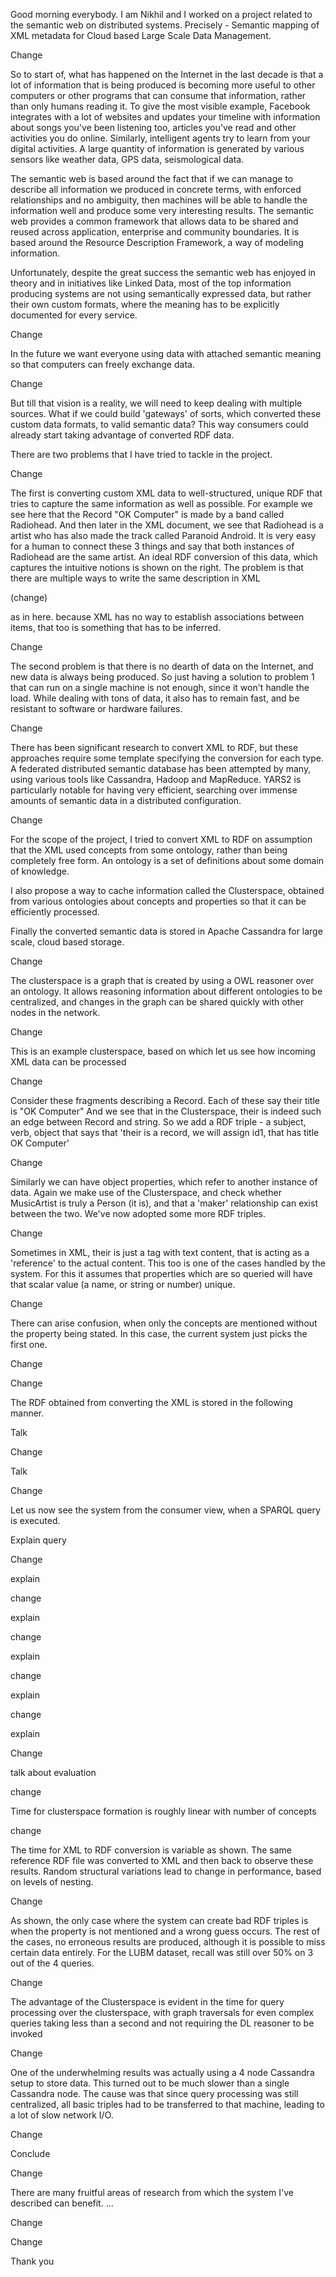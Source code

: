 Good morning everybody. I am Nikhil and I worked on a project related to
the semantic web on distributed systems. Precisely - Semantic mapping of XML
metadata for Cloud based Large Scale Data Management.

Change

So to start of, what has happened on the Internet in the last decade is that
a lot of information that is being produced is becoming more useful to other
computers or other programs that can consume that information, rather than only
humans reading it. To give the most visible example, Facebook integrates with
a lot of websites and updates your timeline with information about songs you've
been listening too, articles you've read and other activities you do online.
Similarly, intelligent agents try to learn from your digital activities.
A large quantity of information is generated by various sensors like weather
data, GPS data, seismological data.

The semantic web is based around the fact that if we can manage to
describe all information we produced in concrete terms, with enforced
relationships and no ambiguity, then machines will be able to handle the
information well and produce some very interesting results. The semantic web
provides a common framework that allows data to be shared and reused across
application, enterprise and community boundaries. It is based around the
Resource Description Framework, a way of modeling information.

Unfortunately, despite the great success the semantic web has enjoyed in theory
and in initiatives like Linked Data, most of the top information producing
systems are not using semantically expressed data, but rather their own custom
formats, where the meaning has to be explicitly documented for every service.

Change

In the future we want everyone using data with attached semantic meaning so
that computers can freely exchange data.

Change

But till that vision is a reality, we will need to keep dealing with multiple
sources. What if we could build 'gateways' of sorts, which converted these
custom data formats, to valid semantic data? This way consumers could already
start taking advantage of converted RDF data.

There are two problems that I have tried to tackle in the project.

Change

The first is converting custom XML data to well-structured, unique RDF that
tries to capture the same information as well as possible. For example we see
here that the Record "OK Computer" is made by a band called Radiohead. And then
later in the XML document, we see that Radiohead is a artist who has also made
the track called Paranoid Android. It is very easy for a human to connect these
3 things and say that both instances of Radiohead are the same artist. An ideal
RDF conversion of this data, which captures the intuitive notions is shown on
the right. The problem is that there are multiple ways to write the same
description in XML 

(change)

as in here. because XML has no way to establish
associations between items, that too is something that has to be inferred.

Change

The second problem is that there is no dearth of data on the Internet, and new
data is always being produced. So just having a solution to problem 1 that can
run on a single machine is not enough, since it won't handle the load. While
dealing with tons of data, it also has to remain fast, and be resistant to
software or hardware failures.

Change

There has been significant research to convert XML to RDF, but these approaches
require some template specifying the conversion for each type. A federated
distributed semantic database has been attempted by many, using various tools
like Cassandra, Hadoop and MapReduce. YARS2 is particularly notable for having
very efficient, searching over immense amounts of semantic data in
a distributed configuration.

Change

For the scope of the project, I tried to convert XML to RDF on assumption that
the XML used concepts from some ontology, rather than being completely free
form. An ontology is a set of definitions about some domain of knowledge.

I also propose a way to cache information called the Clusterspace, obtained
from various ontologies about concepts and properties so that it can be
efficiently processed.

Finally the converted semantic data is stored in Apache Cassandra for
large scale, cloud based storage.

Change

The clusterspace is a graph that is created by using a OWL reasoner over an
ontology. It allows reasoning information about different ontologies to be
centralized, and changes in the graph can be shared quickly with other nodes in
the network.

Change

This is an example clusterspace, based on which let us see how incoming XML
data can be processed

Change

Consider these fragments describing a Record. Each of these say their title is
"OK Computer" And we see that in the Clusterspace, their is indeed such an edge
between Record and string. So we add a RDF triple - a subject, verb, object
that says that 'their is a record, we will assign id1, that has title OK
Computer'

Change

Similarly we can have object properties, which refer to another instance of
data. Again we make use of the Clusterspace, and check whether MusicArtist is
truly a Person (it is), and that a 'maker' relationship can exist between the
two. We've now adopted some more RDF triples.

Change

Sometimes in XML, their is just a tag with text content, that is acting as
a 'reference' to the actual content. This too is one of the cases handled by
the system. For this it assumes that properties which are so queried will have
that scalar value (a name, or string or number) unique.

Change

There can arise confusion, when only the concepts are mentioned without the
property being stated. In this case, the current system just picks the first
one.

Change

Change

The RDF obtained from converting the XML is stored in the following manner.

Talk

Change

Talk

Change

Let us now see the system from the consumer view, when a SPARQL query is
executed.

Explain query

Change

explain

change

explain

change

explain

change

explain

change

explain

Change 

talk about evaluation

change

Time for clusterspace formation is roughly linear with number of concepts

change

The time for XML to RDF conversion is variable as shown. The same reference RDF
file was converted to XML and then back to observe these results. Random
structural variations lead to change in performance, based on levels of
nesting.

Change

As shown, the only case where the system can create bad RDF triples is when the
property is not mentioned and a wrong guess occurs. The rest of the cases, no
erroneous results are produced, although it is possible to miss certain data
entirely. For the LUBM dataset, recall was still over 50% on 3 out of the
4 queries.

Change

The advantage of the Clusterspace is evident in the time for query processing
over the clusterspace, with graph traversals for even complex queries taking
less than a second and not requiring the DL reasoner to be invoked

Change

One of the underwhelming results was actually using a 4 node Cassandra setup to
store data. This turned out to be much slower than a single Cassandra node. The
cause was that since query processing was still centralized, all basic triples
had to be transferred to that machine, leading to a lot of slow network I/O. 

Change

Conclude

Change

There are many fruitful areas of research from which the system I've described
can benefit. ...

Change

Change

Thank you
